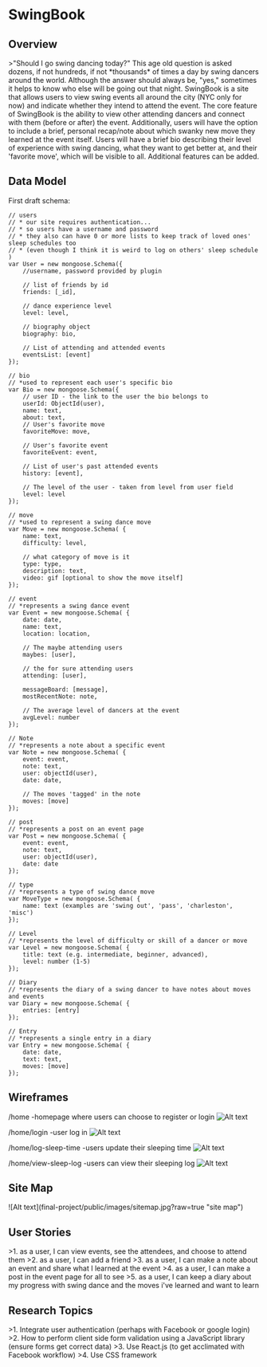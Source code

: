 <h1>SwingBook</h1>

<h2>Overview</h2>
>"Should I go swing dancing today?" This age old question is asked dozens, if not hundreds, if not *thousands* of times a day by swing dancers around the world. Although the answer should always be, "yes," sometimes it helps to know who else will be going out that night. SwingBook is a site that allows users to view swing events all around the city (NYC only for now) and indicate whether they intend to attend the event. The core feature of SwingBook is the ability to view other attending dancers and connect with them (before or after) the event. Additionally, users will have the option to include a brief, personal recap/note about which swanky new move they learned at the event itself. Users will have a brief bio describing their level of experience with swing dancing, what they want to get better at, and their 'favorite move', which will be visible to all. Additional features can be added.

<h2>Data Model</h2>

  First draft schema:
  
    // users
    // * our site requires authentication...
    // * so users have a username and password
    // * they also can have 0 or more lists to keep track of loved ones' sleep schedules too
    // * (even though I think it is weird to log on others' sleep schedule )
    var User = new mongoose.Schema({
        //username, password provided by plugin

        // list of friends by id
        friends: [_id],

        // dance experience level
        level: level,

        // biography object
        biography: bio,

        // List of attending and attended events
        eventsList: [event]
    });

    // bio
    // *used to represent each user's specific bio
    var Bio = new mongoose.Schema({
        // user ID - the link to the user the bio belongs to
        userId: ObjectId(user),
        name: text,
        about: text,
        // User's favorite move
        favoriteMove: move,

        // User's favorite event
        favoriteEvent: event,

        // List of user's past attended events
        history: [event],

        // The level of the user - taken from level from user field
        level: level
    });

    // move
    // *used to represent a swing dance move
    var Move = new mongoose.Schema( {
        name: text,
        difficulty: level,

        // what category of move is it
        type: type,
        description: text,
        video: gif [optional to show the move itself]
    });

    // event
    // *represents a swing dance event
    var Event = new mongoose.Schema( {
        date: date,
        name: text,
        location: location,

        // The maybe attending users
        maybes: [user],

        // the for sure attending users
        attending: [user],

        messageBoard: [message],
        mostRecentNote: note,

        // The average level of dancers at the event
        avgLevel: number
    });

    // Note
    // *represents a note about a specific event
    var Note = new mongoose.Schema( {
        event: event,
        note: text,
        user: objectId(user),
        date: date,

        // The moves 'tagged' in the note
        moves: [move]
    });

    // post
    // *represents a post on an event page
    var Post = new mongoose.Schema( {
        event: event,
        note: text,
        user: objectId(user),
        date: date
    });

    // type
    // *represents a type of swing dance move
    var MoveType = new mongoose.Schema( {
        name: text (examples are 'swing out', 'pass', 'charleston', 'misc')
    });

    // Level
    // *represents the level of difficulty or skill of a dancer or move
    var Level = new mongoose.Schema( {
        title: text (e.g. intermediate, beginner, advanced),
        level: number (1-5)
    });

    // Diary
    // *represents the diary of a swing dancer to have notes about moves and events
    var Diary = new mongoose.Schema( {
        entries: [entry]
    });

    // Entry
    // *represents a single entry in a diary
    var Entry = new mongoose.Schema( {
        date: date,
        text: text,
        moves: [move]
    });
    
<h2>Wireframes</h2>

/home   -homepage where users can choose to register or login
![Alt text](final-project/public/images/image1.jpg?raw=true "homepage")

/home/login   -user log in
![Alt text](final-project/public/images/image2.jpg?raw=true "log in")

/home/log-sleep-time   -users update their sleeping time
![Alt text](final-project/public/images/image3.jpg?raw=true "log sleep time")

/home/view-sleep-log   -users can view their sleeping log
![Alt text](final-project/public/images/image4.jpg?raw=true "view log")


<h2>Site Map </h2>
![Alt text](final-project/public/images/sitemap.jpg?raw=true "site map")


<h2>User Stories</h2>
>1. as a user, I can view events, see the attendees, and choose to attend them
>2. as a user, I can add a friend
>3. as a user, I can make a note about an event and share what I learned at the event
>4. as a user, I can make a post in the event page for all to see
>5. as a user, I can keep a diary about my progress with swing dance and the moves i've learned and want to learn

<h2>Research Topics</h2>
>1. Integrate user authentication (perhaps with Facebook or google login)
>2. How to perform client side form validation using a JavaScript library (ensure forms get correct data)
>3. Use React.js (to get acclimated with Facebook workflow)
>4. Use CSS framework


